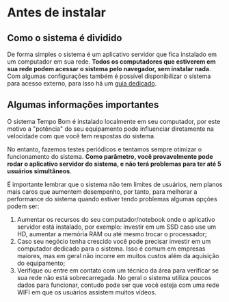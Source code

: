 # Antes de instalar


## Como o sistema é dividido

De forma simples o sistema é um aplicativo servidor que fica instalado em um computador em sua rede. **Todos os computadores que estiverem em sua rede podem acessar o sistema pelo navegador, sem instalar nada**. Com algumas configurações também é possível disponibilizar o sistema para acesso externo, para isso há um [guia dedicado](instalar-externo.md).


## Algumas informações importantes

O sistema Tempo Bom é instalado localmente em seu computador, por este motivo a "potência" do seu equipamento pode influenciar diretamente na velocidade com que você tem respostas do sistema.

No entanto, fazemos testes periódicos e tentamos sempre otimizar o funcionamento do sistema. **Como parâmetro, você provavelmente pode rodar o aplicativo servidor do sistema, e não terá problemas para ter até 5 usuários simultâneos**.

É importante lembrar que o sistema não tem limites de usuários, nem planos mais caros que aumentem desempenho, por tanto, para melhorar a performance do sistema quando estiver tendo problemas algumas opções podem ser:

1. Aumentar os recursos do seu computador/notebook onde o aplicativo servidor está instalado, por exemplo: investir em um SSD caso use um HD, aumentar a memória RAM ou até mesmo trocar o processador;
2. Caso seu negócio tenha crescido você pode precisar investir em um computador dedicado para o sistema. Isso é comum em empresas maiores, mas em geral não incorre em muitos custos além da aquisição do equipamento;
3. Verifique ou entre em contato com um técnico da área para verificar se sua rede não está sobrecarregada. No geral o sistema utiliza poucos dados para funcionar, contudo pode ser que você esteja com uma rede WIFI em que os usuários assistem muitos vídeos.
